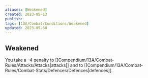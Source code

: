 ```yaml
---
aliases: [Weakened]
created: 2023-05-13
publish: 
tags: [13A/Combat/Conditions/Weakened]
updated: 2023-05-30
---
```


## Weakened

You take a –4 penalty to [[Compendium/13A/Combat-Rules/Attacks/Attacks|attacks]] and to [[Compendium/13A/Combat-Rules/Combat-Stats/Defences/Defences|defences]].
